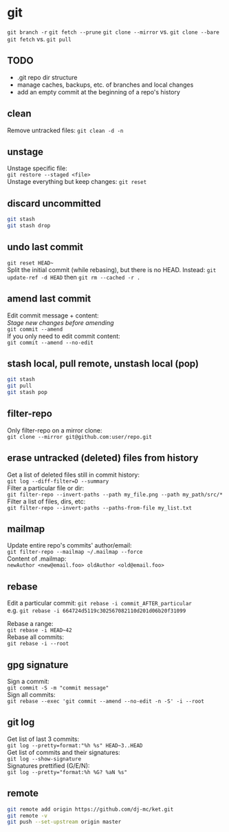 # git

`git branch -r`
`git fetch --prune`
`git clone --mirror` vs. `git clone --bare`
`git fetch` vs. `git pull`

## TODO

- .git repo dir structure
- manage caches, backups, etc. of branches and local changes
- add an empty commit at the beginning of a repo's history

## clean

Remove untracked files: `git clean -d -n`

## unstage

Unstage specific file:  
`git restore --staged <file>`  
Unstage everything but keep changes: `git reset`

## discard uncommitted

```bash
git stash
git stash drop
```

## undo last commit

`git reset HEAD~`  
Split the initial commit (while rebasing), but there is no HEAD.
Instead: `git update-ref -d HEAD` then `git rm --cached -r .`

## amend last commit

Edit commit message + content:  
*Stage new changes before amending*  
`git commit --amend`  
If you only need to edit commit content:  
`git commit --amend --no-edit`

## stash local, pull remote, unstash local (pop)

```bash
git stash
git pull
git stash pop
```

## filter-repo

Only filter-repo on a mirror clone:  
`git clone --mirror git@github.com:user/repo.git`

## erase untracked (deleted) files from history

Get a list of deleted files still in commit history:  
`git log --diff-filter=D --summary`  
Filter a particular file or dir:  
`git filter-repo --invert-paths --path my_file.png --path my_path/src/*`  
Filter a list of files, dirs, etc:  
`git filter-repo --invert-paths --paths-from-file my_list.txt`

## mailmap

Update entire repo's commits' author/email:  
`git filter-repo --mailmap ~/.mailmap --force`  
Content of .mailmap:  
`newAuthor <new@email.foo> oldAuthor <old@email.foo>`

## rebase

Edit a particular commit: `git rebase -i commit_AFTER_particular`  
e.g. `git rebase -i 664724d5119c302567082110d201d06b20f31099`

Rebase a range:  
`git rebase -i HEAD~42`  
Rebase all commits:  
`git rebase -i --root`

## gpg signature

Sign a commit:  
`git commit -S -m "commit message"`  
Sign all commits:  
`git rebase --exec 'git commit --amend --no-edit -n -S' -i --root`

## git log

Get list of last 3 commits:  
`git log --pretty=format:"%h %s" HEAD~3..HEAD`  
Get list of commits and their signatures:  
`git log --show-signature`  
Signatures prettified (G/E/N):  
`git log --pretty="format:%h %G? %aN %s"`

## remote

```bash
git remote add origin https://github.com/dj-mc/ket.git
git remote -v
git push --set-upstream origin master
```
